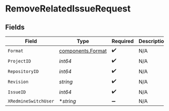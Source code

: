 # RemoveRelatedIssueRequest


## Fields

| Field                                                  | Type                                                   | Required                                               | Description                                            | Example                                                |
| ------------------------------------------------------ | ------------------------------------------------------ | ------------------------------------------------------ | ------------------------------------------------------ | ------------------------------------------------------ |
| `Format`                                               | [components.Format](../../models/components/format.md) | :heavy_check_mark:                                     | N/A                                                    |                                                        |
| `ProjectID`                                            | *int64*                                                | :heavy_check_mark:                                     | N/A                                                    |                                                        |
| `RepositoryID`                                         | *int64*                                                | :heavy_check_mark:                                     | N/A                                                    |                                                        |
| `Revision`                                             | *string*                                               | :heavy_check_mark:                                     | N/A                                                    |                                                        |
| `IssueID`                                              | *int64*                                                | :heavy_check_mark:                                     | N/A                                                    |                                                        |
| `XRedmineSwitchUser`                                   | **string*                                              | :heavy_minus_sign:                                     | N/A                                                    | jsmith                                                 |